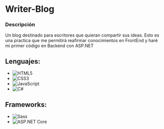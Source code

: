 # Writer-Blog

### Descripción
Un blog destinado para escritores que quieran compartir sus ideas.
Esto es una practica que me permitirá reafirmar conocimientos en FrontEnd y haré mi primer código en Backend con ASP.NET

## Lenguajes:
- ![HTML5](https://img.shields.io/badge/HTML5-E34F26?style=flat&logo=html5&logoColor=white)
- ![CSS3](https://img.shields.io/badge/CSS3-1572B6?style=flat&logo=css3&logoColor=white)
- ![JavaScript](https://img.shields.io/badge/JavaScript-F7DF1E?style=flat&logo=javascript&logoColor=black)
- ![C#](https://img.shields.io/badge/C%23-239120?style=flat&logo=c-sharp&logoColor=white)

## Frameworks:
- ![Sass](https://img.shields.io/badge/Sass-CC6699?style=flat&logo=sass&logoColor=white)
- ![ASP.NET Core](https://img.shields.io/badge/ASP.NET_Core-5C2D91?style=for-the-badge&logo=dotnet&logoColor=white)
